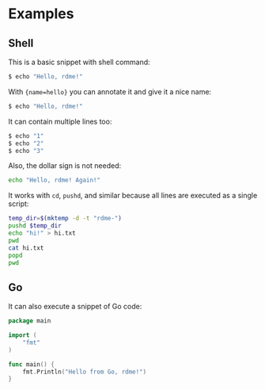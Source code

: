 # Examples

## Shell

This is a basic snippet with shell command:

```sh
$ echo "Hello, rdme!"
```

With `{name=hello}` you can annotate it and give it a nice name:

```sh {name=echo}
$ echo "Hello, rdme!"
```

It can contain multiple lines too:

```sh
$ echo "1"
$ echo "2"
$ echo "3"
```

Also, the dollar sign is not needed:

```sh
echo "Hello, rdme! Again!"
```

It works with `cd`, `pushd`, and similar because all lines are executed as a single script:

```sh
temp_dir=$(mktemp -d -t "rdme-")
pushd $temp_dir
echo "hi!" > hi.txt
pwd
cat hi.txt
popd
pwd
```

## Go

It can also execute a snippet of Go code:

```go
package main

import (
    "fmt"
)

func main() {
    fmt.Println("Hello from Go, rdme!")
}
```
